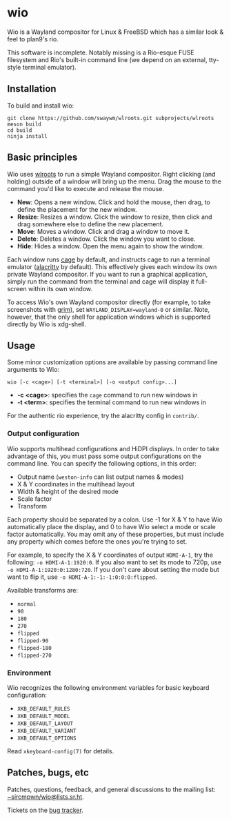 # wio

Wio is a Wayland compositor for Linux & FreeBSD which has a similar look & feel
to plan9's rio.

This software is incomplete. Notably missing is a Rio-esque FUSE filesystem and
Rio's built-in command line (we depend on an external, tty-style terminal
emulator).

## Installation

To build and install wio:

    git clone https://github.com/swaywm/wlroots.git subprojects/wlroots
    meson build
    cd build
    ninja install

## Basic principles

Wio uses [wlroots](https://github.com/swaywm/wlroots) to run a simple Wayland
compositor. Right clicking (and holding) outside of a window will bring up the
menu. Drag the mouse to the command you'd like to execute and release the mouse.

- **New**: Opens a new window. Click and hold the mouse, then drag, to define
    the placement for the new window.
- **Resize**: Resizes a window. Click the window to resize, then click and drag
    somewhere else to define the new placement.
- **Move**: Moves a window. Click and drag a window to move it.
- **Delete**: Deletes a window. Click the window you want to close.
- **Hide**: Hides a window. Open the menu again to show the window.

Each window runs [cage](https://github.com/Hjdskes/cage) by default, and
instructs cage to run a terminal emulator
([alacritty](https://github.com/jwilm/alacritty) by default). This effectively
gives each window its own private Wayland compositor. If you want to run a
graphical application, simply run the command from the terminal and cage will
display it full-screen within its own window.

To access Wio's own Wayland compositor directly (for example, to take
screenshots with [grim](https://wayland.emersion.fr/grim)), set
`WAYLAND_DISPLAY=wayland-0` or similar. Note, however, that the only shell for
application windows which is supported directly by Wio is xdg-shell.

## Usage

Some minor customization options are available by passing command line arguments
to Wio:

    wio [-c <cage>] [-t <terminal>] [-o <output config>...]

- **-c &lt;cage&gt;**: specifies the `cage` command to run new windows in
- **-t &lt;term&gt;**: specifies the terminal command to run new windows in

For the authentic rio experience, try the alacritty config in `contrib/`.

### Output configuration

Wio supports multihead configurations and HiDPI displays. In order to take
advantage of this, you must pass some output configurations on the command line.
You can specify the following options, in this order:

- Output name (`weston-info` can list output names & modes)
- X & Y coordinates in the multihead layout
- Width & height of the desired mode
- Scale factor
- Transform

Each property should be separated by a colon. Use -1 for X & Y to have Wio
automatically place the display, and 0 to have Wio select a mode or scale factor
automatically. You may omit any of these properties, but must include any
property which comes before the ones you're trying to set.

For example, to specify the X & Y coordinates of output `HDMI-A-1`, try the
following: `-o HDMI-A-1:1920:0`. If you also want to set its mode to 720p, use
`-o HDMI-A-1:1920:0:1280:720`. If you don't care about setting the mode but want
to flip it, use `-o HDMI-A-1:-1:-1:0:0:0:flipped`.

Available transforms are:

- `normal`
- `90`
- `180`
- `270`
- `flipped`
- `flipped-90`
- `flipped-180`
- `flipped-270`

### Environment

Wio recognizes the following environment variables for basic keyboard
configuration:

- `XKB_DEFAULT_RULES`
- `XKB_DEFAULT_MODEL`
- `XKB_DEFAULT_LAYOUT`
- `XKB_DEFAULT_VARIANT`
- `XKB_DEFAULT_OPTIONS`

Read `xkeyboard-config(7)` for details.

## Patches, bugs, etc

Patches, questions, feedback, and general discussions to the mailing list:
[~sircmpwn/wio@lists.sr.ht](https://lists.sr.ht/~sircmpwn/wio).

Tickets on the [bug tracker](https://todo.sr.ht/~sircmpwn/wio).
